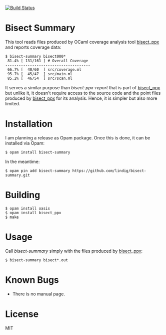
[![Build Status](https://travis-ci.org/lindig/bisect-summary.svg?branch=master)](https://travis-ci.org/lindig/bisect-summary)

# Bisect Summary

This tool reads files produced by OCaml coverage analysis tool
[bisect_ppx] and reports coverage data:

    $ bisect-summary bisect000*
     81.4% [ 131/161 ] # Overall Coverage
    --------------------------------------
     66.7% [  40/60  ] src/coverage.ml
     95.7% [  45/47  ] src/main.ml
     85.2% [  46/54  ] src/scan.ml

It serves a similar purpose than _bisect-ppx-report_ that is part of
[bisect_ppx] but unlike it, it doesn't require access to the source code
and the point files produced by [bisect_ppx] for its analysis. Hence, it
is simpler but also more limited.

# Installation

I am planning a release as Opam package. Once this is done, it can be
installed via Opam:

    $ opam install bisect-summary

In the meantime:

    $ opam pin add bisect-summary https://github.com/lindig/bisect-summary.git

# Building

    $ opam install oasis
    $ opam install bisect_ppx
    $ make

# Usage

Call _bisect-summary_ simply with the files produced by [bisect_ppx]:

    $ bisect-summary bisect*.out

# Known Bugs

* There is no manual page.

# License

MIT

[bisect_ppx]:   https://github.com/aantron/bisect_ppx
